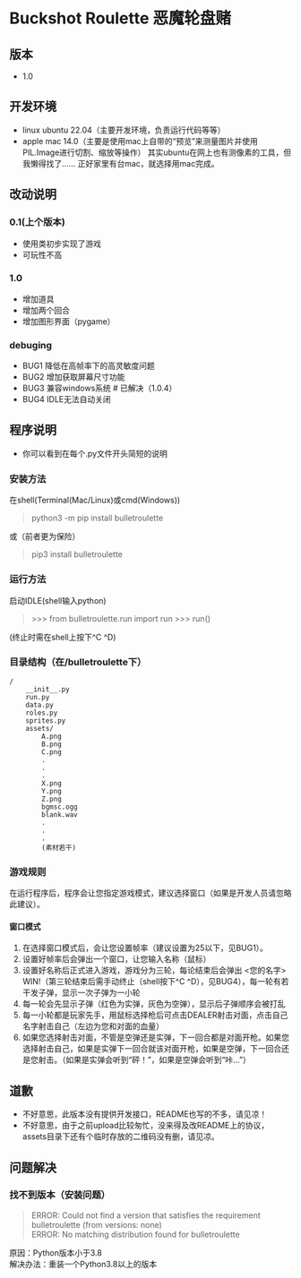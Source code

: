 # Buckshot Roulette 恶魔轮盘赌
## 版本
- 1.0


## 开发环境
- linux ubuntu 22.04（主要开发环境，负责运行代码等等）
- apple mac 14.0（主要是使用mac上自带的“预览”来测量图片并使用PIL.Image进行切割、缩放等操作）
其实ubuntu在网上也有测像素的工具，但我懒得找了......
正好家里有台mac，就选择用mac完成。


## 改动说明

### 0.1(上个版本)
- 使用类初步实现了游戏
- 可玩性不高

### 1.0
- 增加道具
- 增加两个回合
- 增加图形界面（pygame）

### debuging
- BUG1 降低在高帧率下的高灵敏度问题
- BUG2 增加获取屏幕尺寸功能 
- BUG3 兼容windows系统 # 已解决（1.0.4）
- BUG4 IDLE无法自动关闭

## 程序说明
- 你可以看到在每个.py文件开头简短的说明
### 安装方法
在shell(Terminal(Mac/Linux)或cmd(Windows))
> python3 -m pip install bulletroulette

或（前者更为保险）
> pip3 install bulletroulette

### 运行方法
启动IDLE(shell输入python)
> \>>> from bulletroulette.run import run
> \>>> run()

(终止时需在shell上按下^C ^D)

### 目录结构（在/bulletroulette下）
```
/
    __init__.py  
    run.py  
    data.py  
    roles.py  
    sprites.py  
    assets/
        A.png  
        B.png
        C.png  
        .  
        .  
        .  
        X.png  
        Y.png  
        Z.png  
        bgmsc.ogg  
        blank.wav  
        .  
        .  
        .  
        (素材若干)
```
### 游戏规则
在运行程序后，程序会让您指定游戏模式，建议选择窗口（如果是开发人员请忽略此建议）。
#### 窗口模式
1. 在选择窗口模式后，会让您设置帧率（建议设置为25以下，见BUG1）。
2. 设置好帧率后会弹出一个窗口，让您输入名称（鼠标）
3. 设置好名称后正式进入游戏，游戏分为三轮，每论结束后会弹出 <您的名字> WIN!（第三轮结束后需手动终止（shell按下^C ^D），见BUG4），每一轮有若干发子弹，显示一次子弹为一小轮
4. 每一轮会先显示子弹（红色为实弹，灰色为空弹），显示后子弹顺序会被打乱
5. 每一小轮都是玩家先手，用鼠标选择枪后可点击DEALER射击对面，点击自己名字射击自己（左边为您和对面的血量）
6. 如果您选择射击对面，不管是空弹还是实弹，下一回合都是对面开枪。如果您选择射击自己，如果是实弹下一回合就该对面开枪，如果是空弹，下一回合还是您射击。（如果是实弹会听到“砰！”，如果是空弹会听到“咔...”）


## 道歉
- 不好意思，此版本没有提供开发接口，README也写的不多，请见凉！
- 不好意思，由于之前upload比较匆忙，没来得及改README上的协议，assets目录下还有个临时存放的二维码没有删，请见凉。


## 问题解决
### 找不到版本（安装问题）
> ERROR: Could not find a version that satisfies the requirement bulletroulette (from versions: none)  
> ERROR: No matching distribution found for bulletroulette

原因：Python版本小于3.8  
解决办法：重装一个Python3.8以上的版本